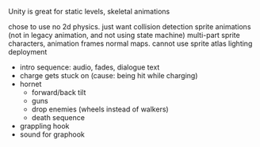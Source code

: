 
Unity is great for static levels, skeletal animations

chose to use no 2d physics. just want collision detection
sprite animations (not in legacy animation, and not using state machine)
multi-part sprite characters, animation frames
normal maps. cannot use sprite atlas
lighting
deployment


+ intro sequence: audio, fades, dialogue text
+ charge gets stuck on (cause: being hit while charging)
+ hornet
  + forward/back tilt
  + guns
  + drop enemies (wheels instead of walkers)
  + death sequence
+ grappling hook
+ sound for graphook
